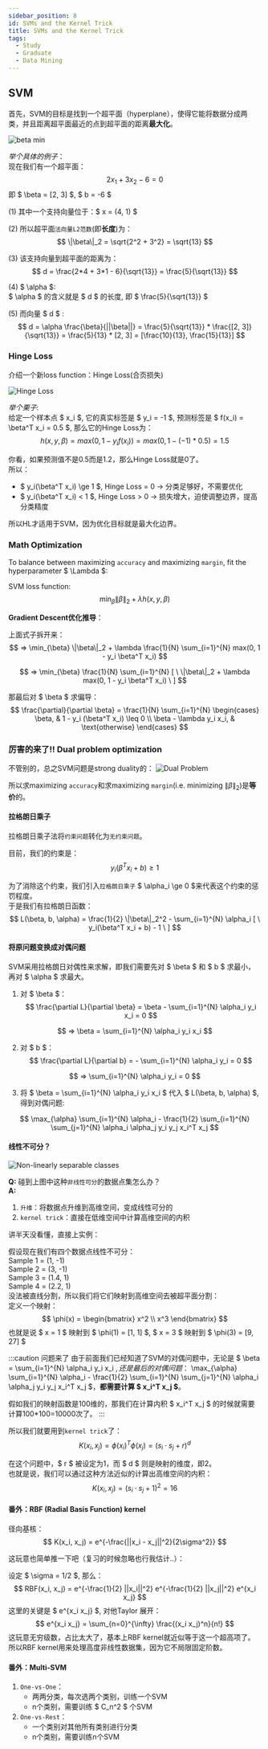 ```yaml
---
sidebar_position: 8
id: SVMs and the Kernel Trick
title: SVMs and the Kernel Trick
tags:
  - Study
  - Graduate
  - Data Mining
---
```


## SVM

首先，SVM的目标是找到一个超平面（hyperplane），使得它能将数据分成两类，并且距离超平面最近的点到超平面的距离**最大化**。

![beta min](https://jcqn.oss-cn-beijing.aliyuncs.com/img_blog/514DM/514DM_12.png)

_举个具体的例子_：  
现在我们有一个超平面：
$$
2x_1 + 3x_2 - 6 = 0
$$
即 $ \beta = [2, 3] $, $ b = -6 $

(1) 其中一个支持向量位于：$ x = (4, 1) $

(2) 所以超平面`法向量L2范数`(即**长度**)为：
$$
\|\beta\|_2 = \sqrt{2^2 + 3^2} = \sqrt{13}
$$

(3) 该支持向量到超平面的距离为：
$$
d = \frac{2*4 + 3*1 - 6}{\sqrt{13}} = \frac{5}{\sqrt{13}}
$$

(4) $ \alpha $:  
$ \alpha $ 的含义就是 $ d $ 的长度, 即 $ \frac{5}{\sqrt{13}} $

(5) 而向量 $ d $ :
$$
d = \alpha \frac{\beta}{||\beta||} = \frac{5}{\sqrt{13}} * \frac{[2, 3]}{\sqrt{13}} = \frac{5}{13} * [2, 3] = [\frac{10}{13}, \frac{15}{13}]
$$


### Hinge Loss

介绍一个新loss function：Hinge Loss(合页损失)

![Hinge Loss](https://jcqn.oss-cn-beijing.aliyuncs.com/img_blog/514DM/514DM_13.png)

_举个栗子_:  
给定一个样本点 $ x_i $, 它的真实标签是 $ y_i = -1 $, 预测标签是 $ f(x_i) = \beta^T x_i = 0.5 $, 那么它的Hinge Loss为：
$$
h(x, y, \beta) = max(0, 1 - y_i f(x_i)) = max(0, 1 - (-1) * 0.5) = 1.5
$$

你看，如果预测值不是0.5而是1.2，那么Hinge Loss就是0了。  
所以：  
- $ y_i(\beta^T x_i) \ge 1 $, Hinge Loss = 0 -> 分类足够好，不需要优化
- $ y_i(\beta^T x_i) < 1 $, Hinge Loss > 0 -> 损失增大，迫使调整边界，提高分类精度  

所以HL才适用于SVM，因为优化目标就是最大化边界。

### Math Optimization

To balance between maximizing `accuracy` and maximizing `margin`, fit the hyperparameter $ \Lambda $:

SVM loss function:
$$
\min_{\beta} \|\beta\|_2 + \lambda h(x, y, \beta)
$$

**Gradient Descent优化推导**：  

上面式子拆开来：
$$
=> \min_{\beta} \|\beta\|_2 + \lambda \frac{1}{N} \sum_{i=1}^{N} max(0, 1 - y_i \beta^T x_i)
$$

$$
=> \min_{\beta} \frac{1}{N} \sum_{i=1}^{N} [ \ \|\beta\|_2 + \lambda max(0, 1 - y_i \beta^T x_i) \ ]
$$

那最后对 $ \beta $ 求偏导：
$$
\frac{\partial}{\partial \beta} = \frac{1}{N} \sum_{i=1}^{N} 
\begin{cases} 
\beta, & 1 - y_i (\beta^T x_i) \leq 0 \\ 
\beta - \lambda y_i x_i, & \text{otherwise}
\end{cases}
$$


### 厉害的来了!! Dual problem optimization

不管别的，总之SVM问题是strong duality的：
![Dual Problem](https://jcqn.oss-cn-beijing.aliyuncs.com/img_blog/514DM/514DM_14.png)

所以求maximizing `accuracy`和求maximizing `margin`(i.e. minimizing $\|\beta\|_2$)是**等价**的。

#### 拉格朗日乘子

拉格朗日乘子法将`约束问题`转化为`无约束问题`。

目前，我们的约束是：
$$
y_i(\beta^T x_i + b) \ge 1
$$

为了消除这个约束，我们引入`拉格朗日乘子` $ \alpha_i \ge 0 $来代表这个约束的惩罚程度。  
于是我们有拉格朗日函数：
$$
L(\beta, b, \alpha) = \frac{1}{2} \|\beta\|_2^2 - \sum_{i=1}^{N} \alpha_i [ \ y_i(\beta^T x_i + b) - 1 \ ]
$$  


#### 将原问题变换成对偶问题

SVM采用拉格朗日对偶性来求解，即我们需要先对 $ \beta $ 和 $ b $ 求最小，再对 $ \alpha $ 求最大。

1. 对 $ \beta $：
$$
\frac{\partial L}{\partial \beta} = \beta - \sum_{i=1}^{N} \alpha_i y_i x_i = 0
$$

$$
=> \beta = \sum_{i=1}^{N} \alpha_i y_i x_i
$$

2. 对 $ b $：
$$
\frac{\partial L}{\partial b} = - \sum_{i=1}^{N} \alpha_i y_i = 0
$$

$$
=> \sum_{i=1}^{N} \alpha_i y_i = 0
$$

3. 将 $ \beta = \sum_{i=1}^{N} \alpha_i y_i x_i $ 代入 $ L(\beta, b, \alpha) $, 得到对偶问题:

$$
\max_{\alpha} \sum_{i=1}^{N} \alpha_i - \frac{1}{2} \sum_{i=1}^{N} \sum_{j=1}^{N} \alpha_i \alpha_j y_i y_j x_i^T x_j
$$

#### 线性不可分？

![Non-linearly separable classes](https://jcqn.oss-cn-beijing.aliyuncs.com/img_blog/514DM/514DM_15.png)

**Q:** 碰到上图中这种`非线性可分`的数据点集怎么办？  
**A:**
1. `升维`：将数据点升维到高维空间，变成线性可分的
2. `kernel trick`：直接在低维空间中计算高维空间的内积

讲半天没看懂，直接上实例：

假设现在我们有四个数据点线性不可分：  
Sample 1 = (1, -1)  
Sample 2 = (3, -1)  
Sample 3 = (1.4, 1)  
Sample 4 = (2.2, 1)  
没法被直线分割，所以我们将它们映射到高维空间去被超平面分割：  
定义一个映射：
$$
\phi(x) = \begin{bmatrix} x^2 \\ x^3 \end{bmatrix}
$$
也就是说 $ x = 1 $ 映射到 $ \phi(1) = [1, 1] $, $ x = 3 $ 映射到 $ \phi(3) = [9, 27] $

:::caution 问题来了
由于前面我们已经知道了SVM的对偶问题中，无论是 $ \beta = \sum_{i=1}^{N} \alpha_i y_i x_i $, 还是最后的对偶问题：$ \max_{\alpha} \sum_{i=1}^{N} \alpha_i - \frac{1}{2} \sum_{i=1}^{N} \sum_{j=1}^{N} \alpha_i \alpha_j y_i y_j x_i^T x_j $，**都需要计算 $ x_i^T x_j $**。

假如我们的映射函数是100维的，那我们在计算内积 $ x_i^T x_j $ 的时候就需要计算100*100=10000次了。
:::

所以我们就要用到`kernel trick`了：
$$
K(x_i, x_j) = \phi(x_i)^T \phi(x_j) = (s_i \cdot s_j + r)^d
$$

在这个问题中，$ r $ 被设定为1，而 $ d $ 则是映射的维度，即2。  
也就是说，我们可以通过这种方法近似的计算出高维空间的内积：
$$
K(x_i, x_j) = (s_i \cdot s_j + 1)^2 = 16
$$

#### 番外：RBF (Radial Basis Function) kernel

径向基核：
$$
K(x_i, x_j) = e^{-\frac{||x_i - x_j||^2}{2\sigma^2}}
$$

这玩意也简单推一下吧（复习的时候忽略也行我估计..）：

设定 $ \sigma = 1/2 $, 那么：
$$
RBF(x_i, x_j) = e^{-\frac{1}{2} ||x_i||^2} e^{-\frac{1}{2} ||x_j||^2} e^{x_i x_j}
$$
这里的关键是 $ e^{x_i x_j} $, 对他Taylor 展开：
$$
e^{x_i x_j} = \sum_{n=0}^{\infty} \frac{(x_i x_j)^n}{n!}
$$
这玩意无穷级数，占比太大了，基本上RBF kernel就近似等于这一个超高项了。  
所以RBF kernel用来处理高度非线性数据集，因为它不局限固定阶数。


#### 番外：Multi-SVM

1. `One-vs-One`：  
    - 两两分类，每次选两个类别，训练一个SVM
    - n个类别，需要训练 $ C_n^2 $ 个SVM
2. `One-vs-Rest`：  
    - 一个类别对其他所有类别进行分类
    - n个类别，需要训练n个SVM
